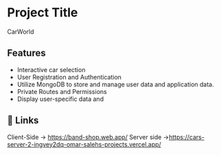 # Project Title

CarWorld

## Features

- Interactive car selection
- User Registration and Authentication
- Utilize MongoDB to store and manage user data and application data.
- Private Routes and Permissions
- Display user-specific data and

## 🔗 Links

Client-Side -> https://band-shop.web.app/
Server side ->https://cars-server-2-ingvey2dq-omar-salehs-projects.vercel.app/
